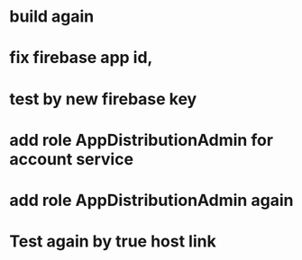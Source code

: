 # build again
# fix firebase app id,
# test by new firebase key
# add role AppDistributionAdmin for account service
# add role AppDistributionAdmin again

# Test again by true host link
